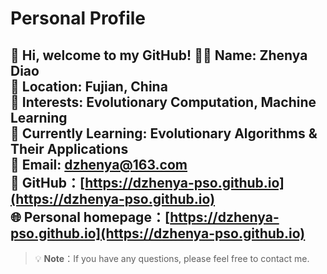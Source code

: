 # Personal Profile

👋 **Hi, welcome to my GitHub!**
🧑‍💻 **Name**: Zhenya Diao  
📍 **Location**: Fujian, China  
👀 **Interests**: Evolutionary Computation, Machine Learning  
🌱 **Currently Learning**: Evolutionary Algorithms & Their Applications  
📧 **Email**: dzhenya@163.com  
🐙 **GitHub**：[https://dzhenya-pso.github.io](https://dzhenya-pso.github.io)  
🌐 **Personal homepage**：[https://dzhenya-pso.github.io](https://dzhenya-pso.github.io)  
---
> 💡 **Note**：If you have any questions, please feel free to contact me.

